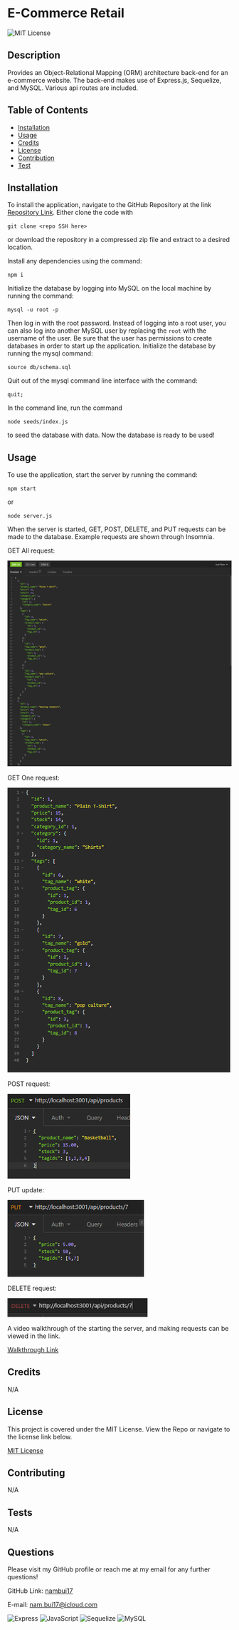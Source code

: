 # E-Commerce Retail

  ![MIT License](https://img.shields.io/badge/License-MIT-green.svg)

  ## Description

  Provides an Object-Relational Mapping (ORM) architecture back-end for an e-commerce website. The back-end makes use of Express.js, Sequelize, and MySQL. Various api routes are included.

  ## Table of Contents

  - [Installation](#installation)
  - [Usage](#usage)
  - [Credits](#credits)
  - [License](#license)
  - [Contribution](#contribution)
  - [Test](#test)

  ## Installation

  To install the application, navigate to the GitHub Repository at the link [Repository Link](https://github.com/nambui17/E-commerce). Either clone the code with 
  ```
  git clone <repo SSH here>
  ``` 
  or download the repository in a compressed zip file and extract to a desired location. 
  
  Install any dependencies using the command:
  ```
  npm i
  ```
  Initialize the database by logging into MySQL on the local machine by running the command:
  ```
  mysql -u root -p
  ```
  Then log in with the root password. Instead of logging into a root user, you can also log into another MySQL user by replacing the `root` with the username of the user. Be sure that the user has permissions to create databases in order to start up the application. Initialize the database by running the mysql command:
  ```
  source db/schema.sql
  ```
  Quit out of the mysql command line interface with the command:
  ```
  quit;
  ```
  In the command line, run the command 
  ```
  node seeds/index.js 
  ```
  to seed the database with data. Now the database is ready to be used!

  ## Usage

  To use the application, start the server by running the command:
  ```
  npm start
  ```
  or
  ```
  node server.js
  ```
  When the server is started, GET, POST, DELETE, and PUT requests can be made to the database. Example requests are shown through Insomnia.

  GET All request:

  ![GET All](./assets/images/GET-all.png)

  GET One request:

  ![GET One](./assets/images/GET-one.png)

  POST request:

  ![POST](./assets/images/POST.png)

  PUT update:

  ![PUT Update](./assets/images/PUT.png)

  DELETE request:

  ![DELETE](./assets/images/DELETE.png)

  A video walkthrough of the starting the server, and making requests can be viewed in the link.

  [Walkthrough Link](https://watch.screencastify.com/v/yCSp6DFqGF8VGw6AQTXK)

  ## Credits
  N/A

  ## License 

  This project is covered under the MIT License. View the Repo or navigate to the license link below.

  [MIT License](https://spdx.org/licenses/MIT.html)

  ## Contributing

  N/A

  ## Tests

  N/A

  ## Questions

  Please visit my GitHub profile or reach me at my email for any further questions!

  GitHub Link: [nambui17](https://github.com/nambui17)

  E-mail: nam.bui17@icloud.com

  ![Express](https://github.com/nambui17/E-commerce)
  ![JavaScript](https://img.shields.io/badge/JavaScript-323330?style=for-the-badge&logo=javascript&logoColor=F7DF1E)
  ![Sequelize](https://img.shields.io/badge/Sequelize-52B0E7?style=for-the-badge&logo=Sequelize&logoColor=white)
  ![MySQL](https://img.shields.io/badge/MySQL-005C84?style=for-the-badge&logo=mysql&logoColor=white)
  